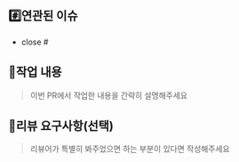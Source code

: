 ## #️⃣연관된 이슈
- close #


## 📝작업 내용

> 이번 PR에서 작업한 내용을 간략히 설명해주세요



## 💬리뷰 요구사항(선택)

> 리뷰어가 특별히 봐주었으면 하는 부분이 있다면 작성해주세요
>

